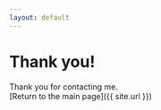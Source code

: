 ```yaml
---
layout: default
---
```

# Thank you!
Thank you for contacting me.  
[Return to the main page]({{ site.url }})